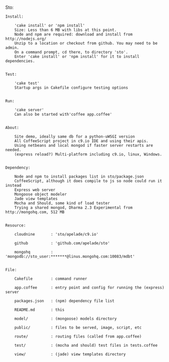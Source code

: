 Sto:

	Install:
		
		'cake install' or 'npm install'
		Size: Less than 6 MB with libs at this point.
		Node and npm are required: download and install from http://nodejs.org/
		Unzip to a location or checkout from github. You may need to be admin.
		On a command prompt, cd there, to directory 'sto'.
		Enter 'cake install' or 'npm install' for it to install dependencies.
		
		
	Test:
		
		'cake test'
		Startup args in Cakefile configure testing options
		
		
	Run:
		
		'cake server'
		Can also be started with'coffee app.coffee'
		
		
	About:
		
		Site demo, ideally same db for a python-uWSGI version
		All CoffeeScript project in c9.io IDE and using their apis.
		Using netbeans and local mongod if faster server restarts are needed.
		(express reload?) Multi-platform including c9.io, linux, Windows.
		
		
	Dependency:
		
		Node and npm to install packages list in sto/package.json
		CoffeeScript, although it does compile to js so node could run it instead
		Express web server
		Mongoose object modeler
		Jade view templates
		Mocha and Should, some kind of load tester
		Trying a shared mongod, Dharma 2.3 Experimental from http://mongohq.com, 512 MB
		
		
	Resource:
		
		cloudnine		: 'sto/apelade/c9.io'
		  
		github			: 'github.com/apelade/sto'
		  
		mongohq			: 'mongodb://sto_user:*******@linus.mongohq.com:10083/mdbt' 
		
		
	File:
		
		Cakefile		: command runner
		  
		app.coffee		: entry point and config for running the (express) server  	
		  
		packages.json	: (npm) dependency file list
			
		README.md		: this  	
		
		model/			: (mongoose) models directory
		
		public/			: files to be served, image, script, etc
		
		route/ 			: routing files (called from app.coffee)
		
		test/			: (mocha and should) test files in tests.coffee
		
		view/			: (jade) view templates directory
	
	
